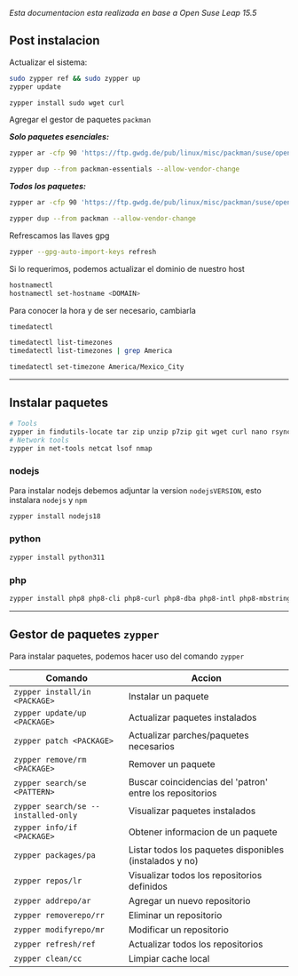 _Esta documentacion esta realizada en base a Open Suse Leap 15.5_

## Post instalacion

Actualizar el sistema:

```sh
sudo zypper ref && sudo zypper up
zypper update

zypper install sudo wget curl
```

Agregar el gestor de paquetes `packman`

_**Solo paquetes esenciales:**_

```sh
zypper ar -cfp 90 'https://ftp.gwdg.de/pub/linux/misc/packman/suse/openSUSE_Leap_$releasever/Essentials' packman-essentials

zypper dup --from packman-essentials --allow-vendor-change
```

_**Todos los paquetes:**_

```sh
zypper ar -cfp 90 'https://ftp.gwdg.de/pub/linux/misc/packman/suse/openSUSE_Leap_$releasever/' packman

zypper dup --from packman --allow-vendor-change
```

Refrescamos las llaves gpg

```sh
zypper --gpg-auto-import-keys refresh
```

Si lo requerimos, podemos actualizar el dominio de nuestro host

```sh
hostnamectl
hostnamectl set-hostname <DOMAIN>
```

Para conocer la hora y de ser necesario, cambiarla

```sh
timedatectl

timedatectl list-timezones
timedatectl list-timezones | grep America

timedatectl set-timezone America/Mexico_City
```


---
## Instalar paquetes

```sh
# Tools
zypper in findutils-locate tar zip unzip p7zip git wget curl nano rsync neofetch tmux
# Network tools
zypper in net-tools netcat lsof nmap
```

### nodejs

Para instalar nodejs debemos adjuntar la version `nodejsVERSION`, esto instalara `nodejs` y `npm`

```sh
zypper install nodejs18
```

### python

```sh
zypper install python311
```

### php

```sh
zypper install php8 php8-cli php8-curl php8-dba php8-intl php8-mbstring php8-zip php8-pdo php8-mysql php8-pgsql
```


---
## Gestor de paquetes `zypper`

Para instalar paquetes, podemos hacer uso del comando `zypper`


| Comando                             | Accion                                                   |
| ----------------------------------- | -------------------------------------------------------- |
| `zypper install/in <PACKAGE>`       | Instalar un paquete                                      |
| `zypper update/up <PACKAGE>`        | Actualizar paquetes instalados                           |
| `zypper patch <PACKAGE>`            | Actualizar parches/paquetes necesarios                   |
| `zypper remove/rm <PACKAGE>`        | Remover un paquete                                       |
| `zypper search/se <PATTERN>`        | Buscar coincidencias del 'patron' entre los repositorios |
| `zypper search/se --installed-only` | Visualizar paquetes instalados                           |
| `zypper info/if <PACKAGE>`          | Obtener informacion de un paquete                        |
| `zypper packages/pa`                | Listar todos los paquetes disponibles (instalados y no)  |
| `zypper repos/lr`                   | Visualizar todos los repositorios definidos              |
| `zypper addrepo/ar`                 | Agregar un nuevo repositorio                             |
| `zypper removerepo/rr`              | Eliminar un repositorio                                  |
| `zypper modifyrepo/mr`              | Modificar un repositorio                                 |
| `zypper refresh/ref`                | Actualizar todos los repositorios                        |
| `zypper clean/cc`                   | Limpiar cache local                                      |

